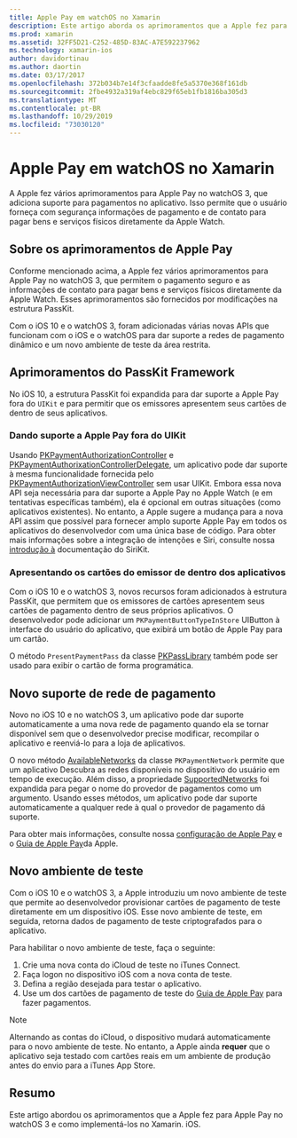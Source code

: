 ```yaml
---
title: Apple Pay em watchOS no Xamarin
description: Este artigo aborda os aprimoramentos que a Apple fez para Apple Pay no watchOS 3 e como implementá-los no Xamarin. iOS para Apple Watch.
ms.prod: xamarin
ms.assetid: 32FF5D21-C252-485D-83AC-A7E592237962
ms.technology: xamarin-ios
author: davidortinau
ms.author: daortin
ms.date: 03/17/2017
ms.openlocfilehash: 372b034b7e14f3cfaadde8fe5a5370e368f161db
ms.sourcegitcommit: 2fbe4932a319af4ebc829f65eb1fb1816ba305d3
ms.translationtype: MT
ms.contentlocale: pt-BR
ms.lasthandoff: 10/29/2019
ms.locfileid: "73030120"
---
```

# <a name="apple-pay-on-watchos-in-xamarin"></a>Apple Pay em watchOS no Xamarin

A Apple fez vários aprimoramentos para Apple Pay no watchOS 3, que adiciona suporte para pagamentos no aplicativo. Isso permite que o usuário forneça com segurança informações de pagamento e de contato para pagar bens e serviços físicos diretamente da Apple Watch.

## <a name="about-apple-pay-enhancements"></a>Sobre os aprimoramentos de Apple Pay

Conforme mencionado acima, a Apple fez vários aprimoramentos para Apple Pay no watchOS 3, que permitem o pagamento seguro e as informações de contato para pagar bens e serviços físicos diretamente da Apple Watch. Esses aprimoramentos são fornecidos por modificações na estrutura PassKit.

Com o iOS 10 e o watchOS 3, foram adicionadas várias novas APIs que funcionam com o iOS e o watchOS para dar suporte a redes de pagamento dinâmico e um novo ambiente de teste da área restrita.

## <a name="passkit-framework-enhancements"></a>Aprimoramentos do PassKit Framework

No iOS 10, a estrutura PassKit foi expandida para dar suporte a Apple Pay fora do `UIKit` e para permitir que os emissores apresentem seus cartões de dentro de seus aplicativos. 

### <a name="supporting-apple-pay-outside-of-uikit"></a>Dando suporte a Apple Pay fora do UIKit

Usando [PKPaymentAuthorizationController](https://developer.apple.com/reference/passkit/pkpaymentauthorizationcontroller) e [PKPaymentAuthorixationControllerDelegate](https://developer.apple.com/reference/passkit/pkpaymentauthorizationcontrollerdelegate), um aplicativo pode dar suporte à mesma funcionalidade fornecida pelo [PKPaymentAuthorizationViewController](https://developer.apple.com/reference/passkit/pkpaymentauthorizationviewcontroller) sem usar UIKit. Embora essa nova API seja necessária para dar suporte a Apple Pay no Apple Watch (e em tentativas específicas também), ela é opcional em outras situações (como aplicativos existentes). No entanto, a Apple sugere a mudança para a nova API assim que possível para fornecer amplo suporte Apple Pay em todos os aplicativos do desenvolvedor com uma única base de código. Para obter mais informações sobre a integração de intenções e Siri, consulte nossa [introdução à](~/ios/platform/sirikit/index.md) documentação do SiriKit.

### <a name="presenting-issuer-cards-from-within-apps"></a>Apresentando os cartões do emissor de dentro dos aplicativos

Com o iOS 10 e o watchOS 3, novos recursos foram adicionados à estrutura PassKit, que permitem que os emissores de cartões apresentem seus cartões de pagamento dentro de seus próprios aplicativos. O desenvolvedor pode adicionar um `PKPaymentButtonTypeInStore` UIButton à interface do usuário do aplicativo, que exibirá um botão de Apple Pay para um cartão.

O método `PresentPaymentPass` da classe [PKPassLibrary](https://developer.apple.com/reference/passkit/pkpasslibrary) também pode ser usado para exibir o cartão de forma programática.

## <a name="new-payment-network-support"></a>Novo suporte de rede de pagamento

Novo no iOS 10 e no watchOS 3, um aplicativo pode dar suporte automaticamente a uma nova rede de pagamento quando ela se tornar disponível sem que o desenvolvedor precise modificar, recompilar o aplicativo e reenviá-lo para a loja de aplicativos.

O novo método [AvailableNetworks](https://developer.apple.com/reference/passkit/pkpaymentrequest/1833288-availablenetworks) da classe `PKPaymentNetwork` permite que um aplicativo Descubra as redes disponíveis no dispositivo do usuário em tempo de execução. Além disso, a propriedade [SupportedNetworks](https://developer.apple.com/reference/passkit/pkpaymentrequest/1619329-supportednetworks) foi expandida para pegar o nome do provedor de pagamentos como um argumento. Usando esses métodos, um aplicativo pode dar suporte automaticamente a qualquer rede à qual o provedor de pagamento dá suporte.

Para obter mais informações, consulte nossa [configuração de Apple Pay](~/ios/platform/apple-pay.md) e o [Guia de Apple Pay](https://developer.apple.com/apple-pay/)da Apple.

## <a name="new-testing-environment"></a>Novo ambiente de teste

Com o iOS 10 e o watchOS 3, a Apple introduziu um novo ambiente de teste que permite ao desenvolvedor provisionar cartões de pagamento de teste diretamente em um dispositivo iOS. Esse novo ambiente de teste, em seguida, retorna dados de pagamento de teste criptografados para o aplicativo.

Para habilitar o novo ambiente de teste, faça o seguinte:

1. Crie uma nova conta do iCloud de teste no iTunes Connect.
2. Faça logon no dispositivo iOS com a nova conta de teste.
3. Defina a região desejada para testar o aplicativo.
4. Use um dos cartões de pagamento de teste do [Guia de Apple Pay](https://developer.apple.com/apple-pay/) para fazer pagamentos.

> [!NOTE]
> Alternando as contas do iCloud, o dispositivo mudará automaticamente para o novo ambiente de teste. No entanto, a Apple ainda **requer** que o aplicativo seja testado com cartões reais em um ambiente de produção antes do envio para a iTunes App Store.

## <a name="summary"></a>Resumo

Este artigo abordou os aprimoramentos que a Apple fez para Apple Pay no watchOS 3 e como implementá-los no Xamarin. iOS.
